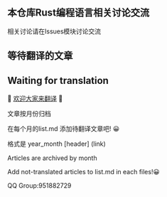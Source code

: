 
## 本仓库Rust编程语言相关讨论交流

相关讨论请在Issues模块讨论交流

## 等待翻译的文章
## Waiting for translation


🎉 [欢迎大家来翻译](https://github.com/Praying/RustBackyard/Waiting_for_translation) 🎉

文章按月份归档

在每个月的list.md 添加待翻译文章吧! 😀

格式是 year_month [header] (link)

Articles are archived by month

Add not-translated articles to list.md in each files!😀





QQ Group:951882729
